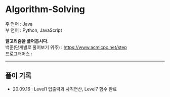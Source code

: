 # Algorithm-Solving

주 언어 : Java  
부 언어 : Python, JavaScript  

**알고리즘을 풀어봅시다.**  
백준(단계별로 풀어보기 위주) : https://www.acmicpc.net/step  
프로그래머스 :  

- - -

## 풀이 기록

- 20.09.16 : Level1 입출력과 사칙연산, Level7 함수 완료
